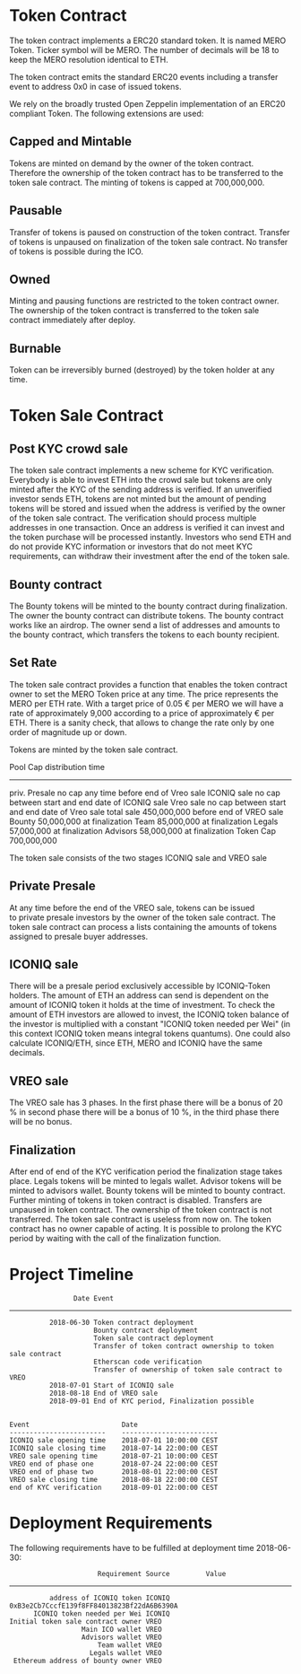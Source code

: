 Token Contract
===========

The token contract implements a ERC20 standard token. It is named MERO Token.
Ticker symbol will be MERO. 
The number of decimals will be 18 to keep the MERO resolution identical to ETH.

The token contract emits the standard ERC20 events including a transfer
event to address 0x0 in case of issued tokens.

We rely on the broadly trusted Open Zeppelin implementation of an
ERC20 compliant Token. The following extensions are used:

Capped and Mintable
-------------------

Tokens are minted on demand by the owner of the token contract.
Therefore the ownership of the token contract has to be transferred to
the token sale contract. The minting of tokens is capped at 700,000,000.

Pausable
--------

Transfer of tokens is paused on construction of the token contract.
Transfer of tokens is unpaused on finalization of the token sale
contract. No transfer of tokens is possible during the ICO.

Owned
-----

Minting and pausing functions are restricted to the token contract
owner. The ownership of the token contract is transferred to the token
sale contract immediately after deploy.

Burnable
--------

Token can be irreversibly burned (destroyed) by the token holder at any
time.

Token Sale Contract
===================


Post KYC crowd sale
-------------------

The token sale contract implements a new scheme for KYC verification. Everybody is able to invest ETH into the crowd sale but tokens are only minted after the KYC of the sending address is verified. 
If an unverified investor sends ETH, tokens are not minted but the amount of pending tokens will be stored and issued when the address is verified by the owner of the token sale contract. 
The verification should process multiple addresses in one transaction.
Once an address is verified it can invest and the token purchase will be processed instantly. Investors who send ETH and do not provide KYC information or investors that do not meet KYC requirements, can withdraw their investment after the end of the token sale. 

Bounty contract
---------------

The Bounty tokens will be minted to the bounty contract during finalization. The owner the bounty contract can distribute tokens. The bounty contract works like an airdrop. The owner send a list of addresses and amounts to the bounty contract, which transfers the tokens to each bounty recipient.


Set Rate
--------

The token sale contract provides a function that enables the token
contract owner to set the MERO Token price at any time. The
price represents the MERO per ETH rate. With a target
price of 0.05 € per MERO we will have a rate of
approximately 9,000 according to a price of approximately € per ETH.
There is a sanity check, that allows to change the rate only by one order of magnitude up or down.


Tokens are minted by the token sale contract.

  Pool                   Cap               distribution time
  ---------- ----- ------------- ---------------------------------------
  priv. Presale      no cap       any time before end of Vreo sale
  ICONIQ sale	     no cap       between start and end date of ICONIQ sale
  Vreo sale          no cap       between start and end date of Vreo sale
  total sale         450,000,000  before end of VREO sale
  Bounty              50,000,000             at finalization
  Team                85,000,000             at finalization
  Legals              57,000,000             at finalization
  Advisors            58,000,000             at finalization
  Token Cap          700,000,000 

The token sale consists of the two stages ICONIQ sale and VREO sale




Private Presale
---------------

At any time before the end of the VREO sale, tokens can be issued  
to private presale investors by the owner of the token sale contract. The token sale contract can process a lists containing the amounts of tokens assigned to presale buyer addresses. 

ICONIQ sale
-----------

There will be a presale period exclusively accessible by ICONIQ-Token holders. The amount of ETH an address can send is dependent on the amount of ICONIQ token it holds at the time of investment. 
To check the amount of ETH investors are allowed to invest, the ICONIQ token balance of the investor is multiplied with a constant "ICONIQ token needed per Wei" (in this context ICONIQ token means integral tokens quantums). One could also calculate ICONIQ/ETH, since ETH, MERO and ICONIQ have the same decimals. 

VREO sale
---------

The VREO sale has 3 phases. In the first phase there will be a bonus of 20 % in second phase there will be a bonus of 10 %,  in the third phase there will be no bonus.

Finalization
------------

After end of end of the KYC verification period the finalization stage
takes place. Legals tokens will be minted to legals wallet. Advisor  tokens will be minted to advisors wallet. Bounty tokens will be minted to  bounty contract. Further minting of tokens in token contract is disabled. Transfers are unpaused in token contract. The ownership of the token
contract is not transferred. The token sale contract is useless from now
on. The token contract has no owner capable of acting.
It is possible to prolong the KYC period by waiting with the call of the finalization function.


Project Timeline
================



                    Date Event
  ---------------------- --------------------------------------------------------------
              2018-06-30 Token contract deployment
                         Bounty contract deployment
                         Token sale contract deployment
                         Transfer of token contract ownership to token sale contract
                         Etherscan code verification
                         Transfer of ownership of token sale contract to VREO
              2018-07-01 Start of ICONIQ sale
              2018-08-18 End of VREO sale
              2018-09-01 End of KYC period, Finalization possible


    Event                       Date
    ------------------------    ------------------------
    ICONIQ sale opening time    2018-07-01 10:00:00 CEST
    ICONIQ sale closing time    2018-07-14 22:00:00 CEST
    VREO sale opening time      2018-07-21 10:00:00 CEST
    VREO end of phase one       2018-07-24 22:00:00 CEST
    VREO end of phase two       2018-08-01 22:00:00 CEST
    VREO sale closing time      2018-08-18 22:00:00 CEST
    end of KYC verification     2018-09-01 22:00:00 CEST

Deployment Requirements
=======================

The following requirements have to be fulfilled at deployment time
2018-06-30:

                          Requirement Source         Value
  ----------------------------------- -------------- --------------------------------------------
              address of ICONIQ token ICONIQ         0xB3e2Cb7CccfE139f8FF84013823Bf22dA6B6390A     
          ICONIQ token needed per Wei ICONIQ
    Initial token sale contract owner VREO
                      Main ICO wallet VREO           
                      Advisors wallet VREO
                          Team wallet VREO    
                        Legals wallet VREO
     Ethereum address of bounty owner VREO
                 
                                    



         
